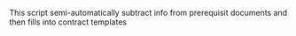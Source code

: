 This script semi-automatically subtract info from prerequisit documents and then fills into contract templates 
